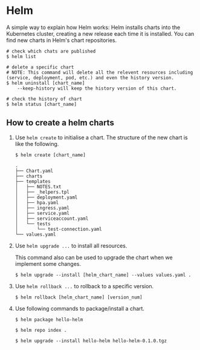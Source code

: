 # Helm

A simple way to explain how Helm works: Helm installs charts into the Kubernetes cluster, creating a new release each time it is installed. You can find new charts in Helm's chart repositories.

```shell
# check which chats are published
$ helm list

# delete a specific chart
# NOTE: This command will delete all the relevent resources including (service, deployment, pod, etc.) and even the history version.
$ helm uninstall [chart_name]
	--keep-history will keep the history version of this chart.

# check the history of chart
$ helm status [chart_name]
```

## How to create a helm charts

1. Use `helm create` to initialise a chart. The structure of the new chart is like the following.

   ```shell
   $ helm create [chart_name]
   
   .
   ├── Chart.yaml
   ├── charts
   ├── templates
   │   ├── NOTES.txt
   │   ├── _helpers.tpl
   │   ├── deployment.yaml
   │   ├── hpa.yaml
   │   ├── ingress.yaml
   │   ├── service.yaml
   │   ├── serviceaccount.yaml
   │   └── tests
   │       └── test-connection.yaml
   └── values.yaml
   ```

2. Use `helm upgrade ...` to install all resources.

   This command also can be used to upgrade the chart when we implement some changes.

   ```shell
   $ helm upgrade --install [helm_chart_name] --values values.yaml .
   ```

3. Use `helm rollback ...` to rollback to a specific version.

   ```shell
   $ helm rollback [helm_chart_name] [version_num]
   ```

4. Use following commands to package/install a chart.

   ```shell
   $ helm package hello-helm
   
   $ helm repo index .
   
   $ helm upgrade --install hello-helm hello-helm-0.1.0.tgz
   ```

   